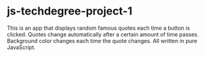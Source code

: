 # js-techdegree-project-1
This is an app that displays random famous quotes each time a button is clicked. Quotes change automatically after a certain amount of time passes. Background color changes each time the quote changes. All written in pure JavaScript.
